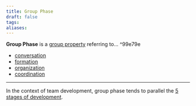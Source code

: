 ```yaml
---
title: Group Phase
draft: false
tags: 
aliases: 
---
```


 **Group Phase** is a [group property](tags/groups/index.md#^6009b0) referring to... ^99e79e

- [conversation](tags/groups/phase/conversation.md)
- [formation](tags/groups/phase/formation.md)
- [organization](tags/groups/phase/organization.md)
- [coordination](tags/groups/phase/coordination.md)

---

In the context of team development, group phase tends to parallel the [5 stages of development](https://en.wikipedia.org/wiki/Tuckman's_stages_of_group_development).